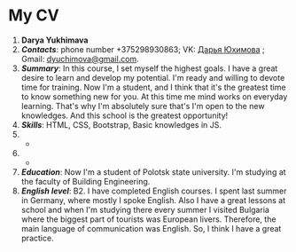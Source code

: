 # My CV

1. **Darya Yukhimava**
2. **_Contacts_**: phone number +375298930863; VK: [Дарья Юхимова](https://vk.com/id37401698) ; Gmail: dyuchimova@gmail.com.
3. **_Summary_**: In this course, I set myself the highest goals. I have a great desire to learn and develop my potential. I'm ready and willing to devote time for training. Now I'm a student, and I think that it's the greatest time to know something new for you. At this time me mind works on everyday learning. That's why I'm absolutely sure that's I'm open to the new knowledges. And this school is the greatest opportunity!
4. **_Skills_**: HTML, CSS, Bootstrap, Basic knowledges in JS.
5. -
6. -
7. **_Education_**: Now I'm a student of Polotsk state university. I'm studying at the faculty of Building Engineering.
8. **_English level_**: B2. I have completed English courses. I spent last summer in Germany, where mostly I spoke English. Also I have a great lessons at school and when I'm studying there every summer I visited Bulgaria where the biggest part of tourists was European livers. Therefore, the main language of communication was English. So, I think I have a great practice.